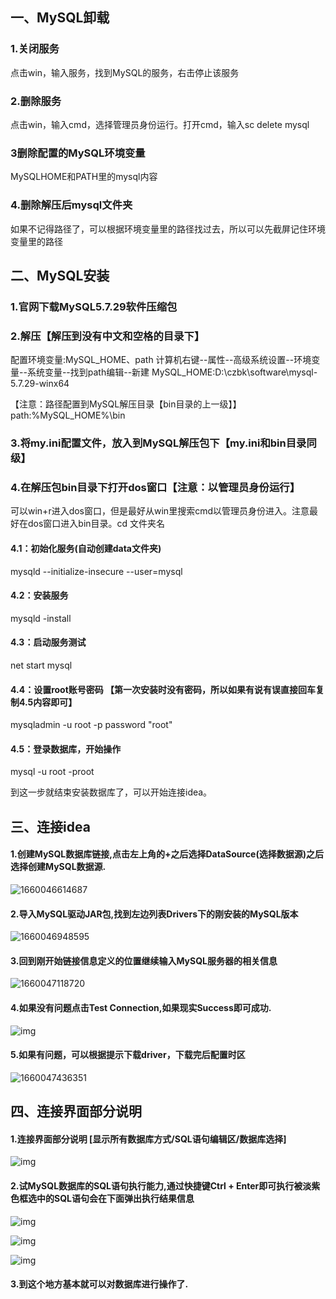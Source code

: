 ## 一、MySQL卸载

### 1.关闭服务

点击win，输入服务，找到MySQL的服务，右击停止该服务

### 2.删除服务

点击win，输入cmd，选择管理员身份运行。打开cmd，输入sc delete mysql

### 3删除配置的MySQL环境变量

MySQLHOME和PATH里的mysql内容

### 4.删除解压后mysql文件夹

如果不记得路径了，可以根据环境变量里的路径找过去，所以可以先截屏记住环境变量里的路径

## 二、MySQL安装

### 1.官网下载MySQL5.7.29软件压缩包

### 2.解压【解压到没有中文和空格的目录下】

配置环境变量:MySQL_HOME、path
计算机右键--属性--高级系统设置--环境变量--系统变量--找到path编辑--新建
MySQL_HOME:D:\czbk\software\mysql-5.7.29-winx64

【注意：路径配置到MySQL解压目录【bin目录的上一级】】
path:%MySQL_HOME%\bin

### 3.将my.ini配置文件，放入到MySQL解压包下【my.ini和bin目录同级】

### 4.在解压包bin目录下打开dos窗口【注意：以管理员身份运行】

可以win+r进入dos窗口，但是最好从win里搜索cmd以管理员身份进入。注意最好在dos窗口进入bin目录。cd 文件夹名

#### 4.1：初始化服务(自动创建data文件夹)

mysqld --initialize-insecure --user=mysql

#### 4.2：安装服务

mysqld -install

#### 4.3：启动服务测试

net start mysql

#### 4.4：设置root账号密码 【第一次安装时没有密码，所以如果有说有误直接回车复制4.5内容即可】

mysqladmin -u root -p password "root"

#### 4.5：登录数据库，开始操作

mysql -u root -proot

到这一步就结束安装数据库了，可以开始连接idea。

## 三、连接idea

#### 1.创建MySQL数据库链接,点击左上角的+之后选择DataSource(选择数据源)之后选择创建MySQL数据源.

![1660046614687](typora-user-images\1660046614687.png)

 

#### 2.导入MySQL驱动JAR包,找到左边列表Drivers下的刚安装的MySQL版本

![1660046948595](typora-user-images\1660046948595.png)



#### 3.回到刚开始链接信息定义的位置继续输入MySQL服务器的相关信息

![1660047118720](typora-user-images\1660047118720.png)

#### **4.如果没有问题点击Test Connection,如果现实Success即可成功.**

![img](typora-user-images\v2-c3dffa601bd2ae5fbf20a242b1f96cd8_720w.webp)



#### 5.如果有问题，可以根据提示下载driver，下载完后配置时区

![1660047436351](typora-user-images\1660047436351.png)

## 四、连接界面部分说明

#### **1.连接界面部分说明 [显示所有数据库方式/SQL语句编辑区/数据库选择]**

![img](Typoraphoto/v2-fec2213f6d4a42c4e1a8c32f621af2ef_720w.webp)

#### **2.试MySQL数据库的SQL语句执行能力,通过快捷键Ctrl + Enter即可执行被淡紫色框选中的SQL语句会在下面弹出执行结果信息**

![img](https://pic1.zhimg.com/80/v2-0c1ea044cf069f44ff138b980e663830_720w.webp)

![img](https://pic1.zhimg.com/80/v2-fa3b25958d067b2283b0b7c84221b604_720w.webp)

![img](https://pic3.zhimg.com/80/v2-62205e8c6bc71b9ef35fb5053ac285fe_720w.webp)



#### 3.到这个地方基本就可以对数据库进行操作了.
